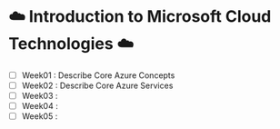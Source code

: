# ☁️ Introduction to Microsoft Cloud Technologies ☁️
- [ ] Week01 : Describe Core Azure Concepts
- [ ] Week02 : Describe Core Azure Services
- [ ] Week03 :
- [ ] Week04 :
- [ ] Week05 :
